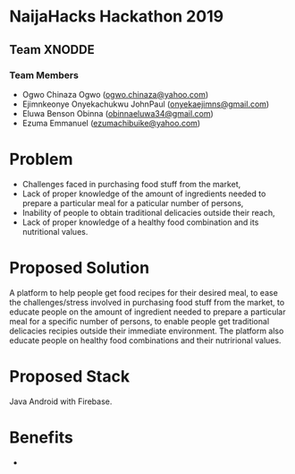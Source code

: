 # NaijaHacks Hackathon 2019

## Team XNODDE

### Team Members
  - Ogwo Chinaza Ogwo (ogwo.chinaza@yahoo.com)
  - Ejimnkeonye Onyekachukwu JohnPaul (onyekaejimns@gmail.com)
  - Eluwa Benson Obinna (obinnaeluwa34@gmail.com)
  - Ezuma Emmanuel (ezumachibuike@yahoo.com)
# Problem
  - Challenges faced in purchasing food stuff from the market, 
  - Lack of proper knowledge of the amount of ingredients needed to prepare a particular meal for a paticular number of persons, 
  - Inability of people to obtain traditional delicacies outside their reach, 
  - Lack of proper knowledge of a healthy food combination and its nutritional values.

# Proposed Solution
A platform to help people get food recipes for their desired meal, to ease the challenges/stress involved in purchasing food stuff from the market, to educate people on the amount of ingredient needed to prepare a particular meal for a specific number of persons, to enable people get traditional delicacies recipies outside their immediate environment. The platform also educate people on healthy food combinations and their nutrirional values.

# Proposed Stack
Java Android with Firebase.

# Benefits
- 
